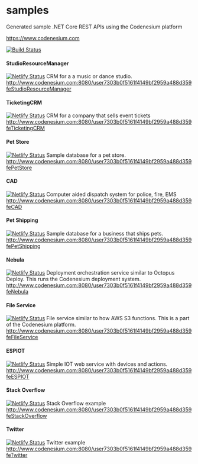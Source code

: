 # samples
Generated sample .NET Core REST APIs using the Codenesium platform


https://www.codenesium.com

[![Build Status](https://dev.azure.com/codenesium0978/Samples/_apis/build/status/Samples-ASP.NET%20Core-CI?branchName=master)](https://dev.azure.com/codenesium0978/Samples/_build/latest?definitionId=1&branchName=master)

#### StudioResourceManager
[![Netlify Status](https://api.netlify.com/api/v1/badges/1bd2ac54-b1ae-46e9-b487-25ce0c3565ef/deploy-status)](https://app.netlify.com/sites/studioresourcemanagercodenesium/deploys)
CRM for a a music or dance studio.
http://www.codenesium.com:8080/user7303b0f5161f4149bf2959a488d359feStudioResourceManager

#### TicketingCRM
[![Netlify Status](https://api.netlify.com/api/v1/badges/cf1ca99c-55b8-4734-b48e-77ee97c5d41d/deploy-status)](https://app.netlify.com/sites/ticketcrmcodenesium/deploys)
CRM for a company that sells event tickets
http://www.codenesium.com:8080/user7303b0f5161f4149bf2959a488d359feTicketingCRM

#### Pet Store
[![Netlify Status](https://api.netlify.com/api/v1/badges/b607d83a-89ce-43e9-bbc8-3f072a2693c7/deploy-status)](https://app.netlify.com/sites/petstorecodenesium/deploys)
Sample database for a pet store.
http://www.codenesium.com:8080/user7303b0f5161f4149bf2959a488d359fePetStore

#### CAD
[![Netlify Status](https://api.netlify.com/api/v1/badges/f0b9cf51-a6d0-4a63-b5d9-70f6ae42ae06/deploy-status)](https://app.netlify.com/sites/xenodochial-lewin-08cea1/deploys)
Computer aided dispatch system for police, fire, EMS
http://www.codenesium.com:8080/user7303b0f5161f4149bf2959a488d359feCAD

#### Pet Shipping
[![Netlify Status](https://api.netlify.com/api/v1/badges/386d189a-1414-40f5-94a6-3ebf419b1b30/deploy-status)](https://app.netlify.com/sites/petshippingcodenesium/deploys)
Sample database for a business that ships pets.
http://www.codenesium.com:8080/user7303b0f5161f4149bf2959a488d359fePetShipping

#### Nebula
[![Netlify Status](https://api.netlify.com/api/v1/badges/7f444d8b-67bc-4645-a2bf-50a3c2e635c0/deploy-status)](https://app.netlify.com/sites/nebulacodenesium/deploys)
Deployment orchestration service similar to Octopus Deploy. This runs the Codenesium deployment system.
http://www.codenesium.com:8080/user7303b0f5161f4149bf2959a488d359feNebula

#### File Service
[![Netlify Status](https://api.netlify.com/api/v1/badges/24a26992-f505-456b-9633-e7dc49df7db2/deploy-status)](https://app.netlify.com/sites/fileservicecodenesium/deploys)
File service similar to how AWS S3 functions. This is a part of the Codenesium platform.
http://www.codenesium.com:8080/user7303b0f5161f4149bf2959a488d359feFileService

#### ESPIOT
[![Netlify Status](https://api.netlify.com/api/v1/badges/3d0913ab-50b5-4925-bb9e-d48371bc4b62/deploy-status)](https://app.netlify.com/sites/espiotcodenesium/deploys)
Simple IOT web service with devices and actions.
http://www.codenesium.com:8080/user7303b0f5161f4149bf2959a488d359feESPIOT

#### Stack Overflow
[![Netlify Status](https://api.netlify.com/api/v1/badges/7cbf7d28-0e4e-45f8-9cf8-f01a2794aa52/deploy-status)](https://app.netlify.com/sites/stackoverflowcodenesium/deploys)
Stack Overflow example
http://www.codenesium.com:8080/user7303b0f5161f4149bf2959a488d359feStackOverflow

#### Twitter
[![Netlify Status](https://api.netlify.com/api/v1/badges/6e9027ae-1c46-4173-8640-5eab41519825/deploy-status)](https://app.netlify.com/sites/twittercodenesium/deploys)
Twitter example
http://www.codenesium.com:8080/user7303b0f5161f4149bf2959a488d359feTwitter
